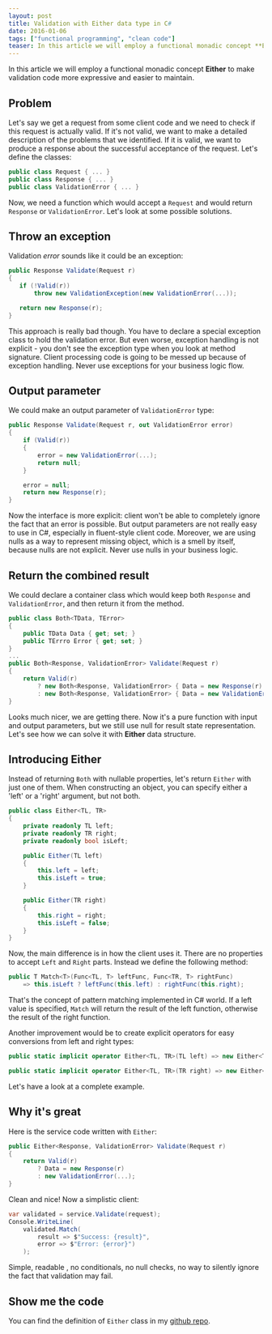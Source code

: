 ```yaml
---
layout: post
title: Validation with Either data type in C#
date: 2016-01-06
tags: ["functional programming", "clean code"]
teaser: In this article we will employ a functional monadic concept **Either** to make validation code more expressive and easier to maintain.
---
```


In this article we will employ a functional monadic concept **Either** to make validation
code more expressive and easier to maintain.

Problem
-------

Let's say we get a request from some client code and we need to check if this
request is actually valid. If it's not valid, we want to make a detailed description
of the problems that we identified. If it is valid, we want to produce a response
about the successful acceptance of the request. Let's define the classes:
``` cs
public class Request { ... }
public class Response { ... }
public class ValidationError { ... }
```

Now, we need a function which would accept a `Request` and would return `Response`
or `ValidationError`. Let's look at some possible solutions.

Throw an exception
------------------

Validation *error* sounds like it could be an exception:
``` cs
public Response Validate(Request r)
{
   if (!Valid(r))
       throw new ValidationException(new ValidationError(...));

   return new Response(r);
}
```

This approach is really bad though. You have to declare a special exception
class to hold the validation error. But even worse, exception handling is not
explicit - you don't see the exception type when you look at method signature.
Client processing code is going to be messed up because of exception handling.
Never use exceptions for your business logic flow.

Output parameter
----------------

We could make an output parameter of `ValidationError` type:
``` cs
public Response Validate(Request r, out ValidationError error)
{
    if (Valid(r))
    { 
        error = new ValidationError(...);
        return null;
    }

    error = null;
    return new Response(r);
}
```

Now the interface is more explicit: client won't be able to completely ignore
the fact that an error is possible. But output parameters are not really
easy to use in C#, especially in fluent-style client code. Moreover, we are
using nulls as a way to represent missing object, which is a smell by itself,
because nulls are not explicit. Never use nulls in your business logic.

Return the combined result
--------------------------

We could declare a container class which would keep both `Response` and 
`ValidationError`, and then return it from the method.

``` cs
public class Both<TData, TError>
{
    public TData Data { get; set; }
    public TErrro Error { get; set; }
}
...
public Both<Response, ValidationError> Validate(Request r)
{
    return Valid(r) 
        ? new Both<Response, ValidationError> { Data = new Response(r) }
        : new Both<Response, ValidationError> { Data = new ValidationError(...) };
}
```

Looks much nicer, we are getting there. Now it's a pure function with input
and output parameters, but we still use null for result state representation.
Let's see how we can solve it with **Either** data structure.

Introducing Either
------------------
Instead of returning `Both` with nullable properties, let's return `Either` 
with just one of them. When constructing an object, you can specify either
a 'left' or a 'right' argument, but not both.

``` cs
public class Either<TL, TR>
{
    private readonly TL left;
    private readonly TR right;
    private readonly bool isLeft;

    public Either(TL left)
    {
        this.left = left;
        this.isLeft = true;
    }

    public Either(TR right)
    {
        this.right = right;
        this.isLeft = false;
    }
}
```

Now, the main difference is in how the client uses it. There are no properties
to accept `Left` and `Right` parts. Instead we define the following method:

``` cs
public T Match<T>(Func<TL, T> leftFunc, Func<TR, T> rightFunc)
    => this.isLeft ? leftFunc(this.left) : rightFunc(this.right);
```

That's the concept of pattern matching implemented in C# world. If a left value 
is specified, `Match` will return the result of the left function, otherwise the result
of the right function.

Another improvement would be to create explicit operators for easy conversions
from left and right types:

``` cs
public static implicit operator Either<TL, TR>(TL left) => new Either<TL, TR>(left);

public static implicit operator Either<TL, TR>(TR right) => new Either<TL, TR>(right);
```

Let's have a look at a complete example.

Why it's great
--------------

Here is the service code written with `Either`:

``` cs
public Either<Response, ValidationError> Validate(Request r)
{
    return Valid(r) 
        ? Data = new Response(r)
        : new ValidationError(...);
}
```

Clean and nice! Now a simplistic client:

``` cs
var validated = service.Validate(request);
Console.WriteLine(
    validated.Match(
        result => $"Success: {result}",
        error => $"Error: {error}")
    );
```

Simple, readable , no conditionals, no null checks, no way to silently ignore the fact that
validation may fail.

Show me the code
----------------

You can find the definition of `Either` class in my [github repo](https://github.com/mikhailshilkov/mikhailio-samples/blob/master/Either%7BTL%2CTR%7D.cs).